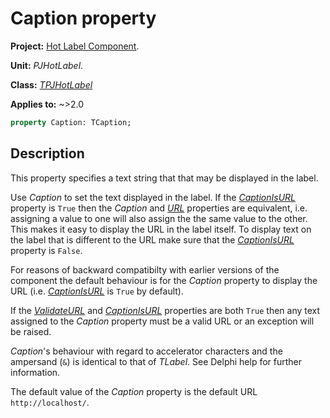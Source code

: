 # Caption property

**Project:** [Hot Label Component](../API.md).

**Unit:** _PJHotLabel_.

**Class:** _[TPJHotLabel](./TPJHotLabel.md)_

**Applies to:** ~>2.0

```pascal
property Caption: TCaption;
```

## Description

This property specifies a text string that that may be displayed in the label.

Use _Caption_ to set the text displayed in the label. If the _[CaptionIsURL](./TPJHotLabel-CaptionIsURL.md)_ property is `True` then the _Caption_ and _[URL](./TPJHotLabel-URL.md)_ properties are equivalent, i.e. assigning a value to one will also assign the the same value to the other. This makes it easy to display the URL in the label itself. To display text on the label that is different to the URL make sure that the _[CaptionIsURL](./TPJHotLabel-CaptionIsURL.md)_ property is `False`.

For reasons of backward compatibilty with earlier versions of the component the default behaviour is for the _Caption_ property to display the URL (i.e. _[CaptionIsURL](./TPJHotLabel-CaptionIsURL.md)_ is `True` by default).

If the _[ValidateURL](./TPJHotLabel-ValidateURL.md)_ and _[CaptionIsURL](./TPJHotLabel-CaptionIsURL.md)_ properties are both `True` then any text assigned to the _Caption_ property must be a valid URL or an exception will be raised.

_Caption_'s behaviour with regard to accelerator characters and the ampersand (`&`) is identical to that of _TLabel_. See Delphi help for further information.

The default value of the _Caption_ property is the default URL `http://localhost/`.
